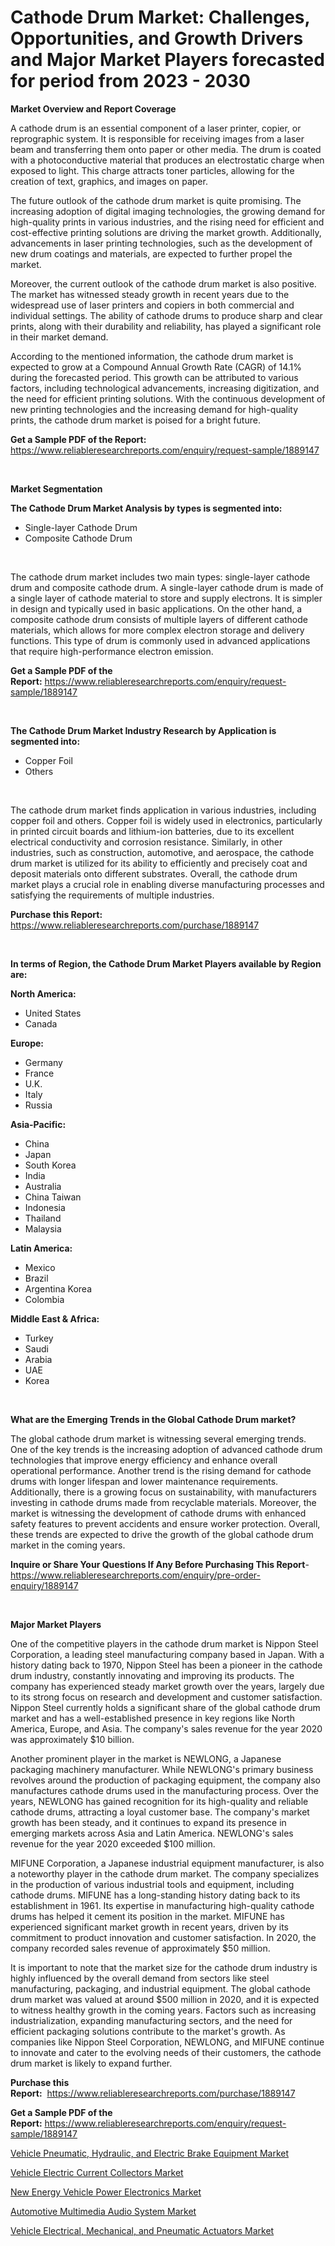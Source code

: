 <p><h1>Cathode Drum Market: Challenges, Opportunities, and Growth Drivers and Major Market Players forecasted for period from 2023 - 2030</h1></p><p><strong>Market Overview and Report Coverage</strong></p>
<p><p>A cathode drum is an essential component of a laser printer, copier, or reprographic system. It is responsible for receiving images from a laser beam and transferring them onto paper or other media. The drum is coated with a photoconductive material that produces an electrostatic charge when exposed to light. This charge attracts toner particles, allowing for the creation of text, graphics, and images on paper.</p><p>The future outlook of the cathode drum market is quite promising. The increasing adoption of digital imaging technologies, the growing demand for high-quality prints in various industries, and the rising need for efficient and cost-effective printing solutions are driving the market growth. Additionally, advancements in laser printing technologies, such as the development of new drum coatings and materials, are expected to further propel the market.</p><p>Moreover, the current outlook of the cathode drum market is also positive. The market has witnessed steady growth in recent years due to the widespread use of laser printers and copiers in both commercial and individual settings. The ability of cathode drums to produce sharp and clear prints, along with their durability and reliability, has played a significant role in their market demand.</p><p>According to the mentioned information, the cathode drum market is expected to grow at a Compound Annual Growth Rate (CAGR) of 14.1% during the forecasted period. This growth can be attributed to various factors, including technological advancements, increasing digitization, and the need for efficient printing solutions. With the continuous development of new printing technologies and the increasing demand for high-quality prints, the cathode drum market is poised for a bright future.</p></p>
<p><strong>Get a Sample PDF of the Report:</strong> <a href="https://www.reliableresearchreports.com/enquiry/request-sample/1889147">https://www.reliableresearchreports.com/enquiry/request-sample/1889147</a></p>
<p>&nbsp;</p>
<p><strong>Market Segmentation</strong></p>
<p><strong>The Cathode Drum Market Analysis by types is segmented into:</strong></p>
<p><ul><li>Single-layer Cathode Drum</li><li>Composite Cathode Drum</li></ul></p>
<p>&nbsp;</p>
<p><p>The cathode drum market includes two main types: single-layer cathode drum and composite cathode drum. A single-layer cathode drum is made of a single layer of cathode material to store and supply electrons. It is simpler in design and typically used in basic applications. On the other hand, a composite cathode drum consists of multiple layers of different cathode materials, which allows for more complex electron storage and delivery functions. This type of drum is commonly used in advanced applications that require high-performance electron emission.</p></p>
<p><strong>Get a Sample PDF of the Report:</strong>&nbsp;<a href="https://www.reliableresearchreports.com/enquiry/request-sample/1889147">https://www.reliableresearchreports.com/enquiry/request-sample/1889147</a></p>
<p>&nbsp;</p>
<p><strong>The Cathode Drum Market Industry Research by Application is segmented into:</strong></p>
<p><ul><li>Copper Foil</li><li>Others</li></ul></p>
<p>&nbsp;</p>
<p><p>The cathode drum market finds application in various industries, including copper foil and others. Copper foil is widely used in electronics, particularly in printed circuit boards and lithium-ion batteries, due to its excellent electrical conductivity and corrosion resistance. Similarly, in other industries, such as construction, automotive, and aerospace, the cathode drum market is utilized for its ability to efficiently and precisely coat and deposit materials onto different substrates. Overall, the cathode drum market plays a crucial role in enabling diverse manufacturing processes and satisfying the requirements of multiple industries.</p></p>
<p><strong>Purchase this Report:</strong>&nbsp; <a href="https://www.reliableresearchreports.com/purchase/1889147">https://www.reliableresearchreports.com/purchase/1889147</a></p>
<p>&nbsp;</p>
<p><strong>In terms of Region, the Cathode Drum Market Players available by Region are:</strong></p>
<p>
    <p> <strong> North America: </strong>
        <ul>
            <li>United States</li>
            <li>Canada</li>
        </ul>
        </p> 
    <p> <strong> Europe: </strong>
        <ul>
            <li>Germany</li>
            <li>France</li>
            <li>U.K.</li>
            <li>Italy</li>
            <li>Russia</li>
        </ul>
        </p> 
    <p> <strong> Asia-Pacific: </strong>
        <ul>
            <li>China</li>
            <li>Japan</li>
            <li>South Korea</li>
            <li>India</li>
            <li>Australia</li>
            <li>China Taiwan</li>
            <li>Indonesia</li>
            <li>Thailand</li>
            <li>Malaysia</li>
        </ul>
        </p> 
    <p> <strong> Latin America: </strong>
        <ul>
            <li>Mexico</li>
            <li>Brazil</li>
            <li>Argentina Korea</li>
            <li>Colombia</li>
        </ul>
        </p> 
    <p> <strong> Middle East & Africa: </strong>
        <ul>
            <li>Turkey</li>
            <li>Saudi</li>
            <li>Arabia</li>
            <li>UAE</li>
            <li>Korea</li>
        </ul>
    </p>
    </p>
<p>&nbsp;</p>
<p><strong>What are the Emerging Trends in the Global Cathode Drum market?</strong></p>
<p><p>The global cathode drum market is witnessing several emerging trends. One of the key trends is the increasing adoption of advanced cathode drum technologies that improve energy efficiency and enhance overall operational performance. Another trend is the rising demand for cathode drums with longer lifespan and lower maintenance requirements. Additionally, there is a growing focus on sustainability, with manufacturers investing in cathode drums made from recyclable materials. Moreover, the market is witnessing the development of cathode drums with enhanced safety features to prevent accidents and ensure worker protection. Overall, these trends are expected to drive the growth of the global cathode drum market in the coming years.</p></p>
<p><strong>Inquire or Share Your Questions If Any Before Purchasing This Report</strong>- <a href="https://www.reliableresearchreports.com/enquiry/pre-order-enquiry/1889147">https://www.reliableresearchreports.com/enquiry/pre-order-enquiry/1889147</a></p>
<p>&nbsp;</p>
<p><strong>Major Market Players</strong></p>
<p><p>One of the competitive players in the cathode drum market is Nippon Steel Corporation, a leading steel manufacturing company based in Japan. With a history dating back to 1970, Nippon Steel has been a pioneer in the cathode drum industry, constantly innovating and improving its products. The company has experienced steady market growth over the years, largely due to its strong focus on research and development and customer satisfaction. Nippon Steel currently holds a significant share of the global cathode drum market and has a well-established presence in key regions like North America, Europe, and Asia. The company's sales revenue for the year 2020 was approximately $10 billion.</p><p>Another prominent player in the market is NEWLONG, a Japanese packaging machinery manufacturer. While NEWLONG's primary business revolves around the production of packaging equipment, the company also manufactures cathode drums used in the manufacturing process. Over the years, NEWLONG has gained recognition for its high-quality and reliable cathode drums, attracting a loyal customer base. The company's market growth has been steady, and it continues to expand its presence in emerging markets across Asia and Latin America. NEWLONG's sales revenue for the year 2020 exceeded $100 million.</p><p>MIFUNE Corporation, a Japanese industrial equipment manufacturer, is also a noteworthy player in the cathode drum market. The company specializes in the production of various industrial tools and equipment, including cathode drums. MIFUNE has a long-standing history dating back to its establishment in 1961. Its expertise in manufacturing high-quality cathode drums has helped it cement its position in the market. MIFUNE has experienced significant market growth in recent years, driven by its commitment to product innovation and customer satisfaction. In 2020, the company recorded sales revenue of approximately $50 million.</p><p>It is important to note that the market size for the cathode drum industry is highly influenced by the overall demand from sectors like steel manufacturing, packaging, and industrial equipment. The global cathode drum market was valued at around $500 million in 2020, and it is expected to witness healthy growth in the coming years. Factors such as increasing industrialization, expanding manufacturing sectors, and the need for efficient packaging solutions contribute to the market's growth. As companies like Nippon Steel Corporation, NEWLONG, and MIFUNE continue to innovate and cater to the evolving needs of their customers, the cathode drum market is likely to expand further.</p></p>
<p><strong>Purchase this Report:</strong>&nbsp;&nbsp;<a href="https://www.reliableresearchreports.com/purchase/1889147">https://www.reliableresearchreports.com/purchase/1889147</a></p>
<p></p>
<p><strong>Get a Sample PDF of the Report:</strong>&nbsp;<a href="https://www.reliableresearchreports.com/enquiry/request-sample/1889147">https://www.reliableresearchreports.com/enquiry/request-sample/1889147</a></p>
<p><p><a href="https://medium.com/@rosaerluke/vehicle-pneumatic-hydraulic-and-electric-brake-equipment-market-size-market-outlook-and-market-bbaa12290dbd">Vehicle Pneumatic, Hydraulic, and Electric Brake Equipment Market</a></p><p><a href="https://medium.com/@adolfoadams1988/vehicle-electric-current-collectors-market-exploring-market-share-market-trends-and-future-7cdbda664cea">Vehicle Electric Current Collectors Market</a></p><p><a href="https://medium.com/@karleeprice82/new-energy-vehicle-power-electronics-market-size-market-outlook-and-market-forecast-2023-to-2030-625113635822">New Energy Vehicle Power Electronics Market</a></p><p><a href="https://medium.com/@roscoemayer1990/automotive-multimedia-audio-system-market-analysis-its-cagr-market-segmentation-and-global-0186016999e2">Automotive Multimedia Audio System Market</a></p><p><a href="https://medium.com/@noemiharvey05/vehicle-electrical-mechanical-and-pneumatic-actuators-market-analysis-its-cagr-market-dc7c621a838d">Vehicle Electrical, Mechanical, and Pneumatic Actuators Market</a></p></p>